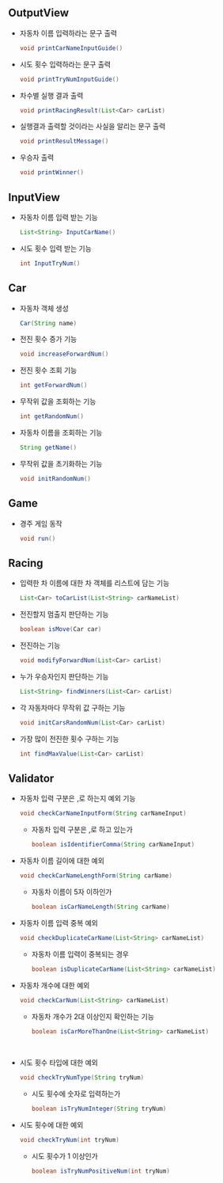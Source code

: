 ## OutputView
- 자동차 이름 입력하라는 문구 출력
    ```java
    void printCarNameInputGuide()
    ```
- 시도 횟수 입력하라는 문구 출력
    ```java
    void printTryNumInputGuide()
    ```
- 차수별 실행 결과 출력
    ```java
    void printRacingResult(List<Car> carList)
    ```
- 실행결과 출력할 것이라는 사실을 알리는 문구 출력
    ```java
  void printResultMessage()
    ```
- 우승자 출력
    ```java
    void printWinner()
    ```

## InputView
- 자동차 이름 입력 받는 기능
    ```java
    List<String> InputCarName()
    ```
- 시도 횟수 입력 받는 기능
    ```java
    int InputTryNum()
    ```

## Car
- 자동차 객체 생성
    ```java
    Car(String name)
    ```
- 전진 횟수 증가 기능
    ```java
    void increaseForwardNum()
    ```
- 전진 횟수 조회 기능 
    ```java
    int getForwardNum()
    ```
- 무작위 값을 조회하는 기능
    ```java
    int getRandomNum()
    ```
- 자동차 이름을 조회하는 기능
    ```java
    String getName()
    ```
- 무작위 값을 초기화하는 기능
  ```java
  void initRandomNum()
  ```
## Game
- 경주 게임 동작
    ```java
    void run()
    ```
  
## Racing
- 입력한 차 이름에 대한 차 객체를 리스트에 담는 기능
    ```java
    List<Car> toCarList(List<String> carNameList)
    ```
- 전진할지 멈출지 판단하는 기능
    ```java
    boolean isMove(Car car)
    ```
- 전진하는 기능
    ```java
    void modifyForwardNum(List<Car> carList)
    ```
- 누가 우승자인지 판단하는 기능
    ```java
    List<String> findWinners(List<Car> carList)
    ```
- 각 자동차마다 무작위 값 구하는 기능
    ```java
    void initCarsRandomNum(List<Car> carList)
    ```
- 가장 많이 전진한 횟수 구하는 기능
    ```java
    int findMaxValue(List<Car> carList)
    ```
  
## Validator
- 자동차 입력 구분은 ,로 하는지 예외 기능
    ```java
    void checkCarNameInputForm(String carNameInput)
    ```
  - 자동차 입력 구분은 ,로 하고 있는가
      ```java
      boolean isIdentifierComma(String carNameInput)
      ```
- 자동차 이름 길이에 대한 예외
    ```java
    void checkCarNameLengthForm(String carName)
    ```
  - 자동차 이름이 5자 이하인가
      ```java
      boolean isCarNameLength(String carName)
      ```
- 자동차 이름 입력 중복 예외
    ```java
    void checkDuplicateCarName(List<String> carNameList)
    ```
  - 자동차 이름 입력이 중복되는 경우
      ```java
      boolean isDuplicateCarName(List<String> carNameList)
      ```
- 자동차 개수에 대한 예외
    ```java
    void checkCarNum(List<String> carNameList)
    ```
  - 자동차 개수가 2대 이상인지 확인하는 기능
      ```java
      boolean isCarMoreThanOne(List<String> carNameList)
      ```
<br> 

- 시도 횟수 타입에 대한 예외
    ```java
    void checkTryNumType(String tryNum)
    ```
  - 시도 횟수에 숫자로 입력하는가
      ```java
      boolean isTryNumInteger(String tryNum)
      ```
- 시도 횟수에 대한 예외
    ```java
    void checkTryNum(int tryNum)
    ```
  - 시도 횟수가 1 이상인가
      ```java
      boolean isTryNumPositiveNum(int tryNum)
      ```